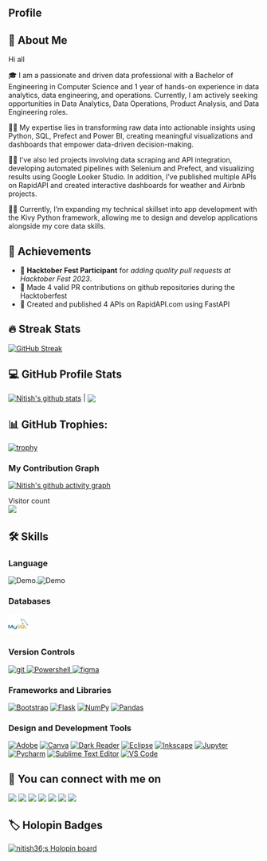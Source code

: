 ## Profile

## 🚀 About Me

Hi all

🎓  I am a passionate and driven data professional with a Bachelor of Engineering in Computer Science and 1 year of hands-on experience in data analytics, data engineering, and operations. Currently, I am actively seeking opportunities in Data Analytics, Data Operations, Product Analysis, and Data Engineering roles.

👨‍💻 My expertise lies in transforming raw data into actionable insights using Python, SQL, Prefect and Power BI, creating meaningful visualizations and dashboards that empower data-driven decision-making.

👨‍💻  I've also led projects involving data scraping and API integration, developing automated pipelines with Selenium and Prefect, and visualizing results using Google Looker Studio. In addition, I’ve published multiple APIs on RapidAPI and created interactive dashboards for weather and Airbnb projects.

👨‍💻 Currently, I’m expanding my technical skillset into app development with the Kivy Python framework, allowing me to design and develop applications alongside my core data skills.


## 🏅 Achievements

-   🤝 **Hacktober Fest Participant** for _adding quality pull requests at Hacktober Fest 2023_.
-   🥈 Made 4 valid PR contributions on github repositories during the Hacktoberfest
-   🥉 Created and published 4 APIs on RapidAPI.com using FastAPI


## 🔥 Streak Stats
[![GitHub Streak](http://github-readme-streak-stats.herokuapp.com?user=Nitish36&theme=neon-dark&hide_border=true&date_format=j%20M%5B%20Y%5D)](https://git.io/streak-stats)
## 💻 GitHub Profile Stats
<a href="https://github.com/Nitish36/github-readme-stats"><img align="center" src="https://github-readme-stats.vercel.app/api?username=Nitish36&show_icons=true&include_all_commits=true&theme=dracula&hide_border=true" alt="Nitish's github stats" /></a> | 
<a href="https://github.com/Nitish36/github-readme-stats"><img align="center" src="https://github-readme-stats.vercel.app/api/top-langs/?username=Nitish36&layout=compact&theme=dracula&hide_border=true" /></a> 


## 📊 GitHub Trophies:
[![trophy](https://github-profile-trophy.vercel.app/?username=Nitish36)](https://github.com/Nitish36/github-profile-trophy)

### My Contribution Graph
[![Nitish's github activity graph](https://github-readme-activity-graph.vercel.app/graph?username=Nitish36&theme=tokyo-night&area=true)](https://github.com/Nitish36/github-readme-activity-graph)

<p align="left"> 
  Visitor count<br>
  <img src="https://profile-counter.glitch.me/Nitish36/count.svg" />
</p>

## 🛠️ Skills

### Language
![Demo](https://ziadoua.github.io/m3-Markdown-Badges/badges/Python/python1.svg).![Demo](https://ziadoua.github.io/m3-Markdown-Badges/badges/MySQL/mysql1.svg)

### Databases
<a href="https://www.mysql.com/" target="_blank"> <img src="https://raw.githubusercontent.com/devicons/devicon/master/icons/mysql/mysql-original-wordmark.svg" alt="mysql" width="40" height="40"/> </a>

### Version Controls
<a href="https://git-scm.com/" target="_blank"> <img src="https://www.vectorlogo.zone/logos/git-scm/git-scm-icon.svg" alt="git" width="40" height="40"/> </a>
<a href="#macropower-tech"><img src="https://raw.githubusercontent.com/PowerShell/PowerShell/master/assets/ps_black_128.svg" width="48" height="48" alt="Powershell" />
</a>
<a href="https://www.figma.com/" target="_blank"> <img src="https://raw.githubusercontent.com/rahul-jha98/github_readme_icons/main/language_and_tools/square/figma/figma.svg" alt="figma" height='42px'/> </a>

### Frameworks and Libraries
<a href="#"><img height="50" img alt="Bootstrap" src="https://img.icons8.com/color/1x/bootstrap.png"></a>
<a href="#"><img height="50" img alt="Flask" src="https://img.icons8.com/nolan/1x/flask.png"></a>
<a href="#"><img height="50" img alt="NumPy" src="https://img.icons8.com/color/1x/numpy.png"></a>
<a href="#"><img height="50" img alt="Pandas" src="https://img.icons8.com/color/1x/pandas.png"></a>



### Design and Development Tools
<a href="#"><img height="40" img alt="Adobe" src="https://cdn1.iconfinder.com/data/icons/hex-ico/128/adobe.png"></a>
<a href="#"><img height="40" img alt="Canva" src="https://img.icons8.com/fluency/1x/canva.png"></a>
<a href="#"><img height="40" img alt="Dark Reader" src="https://img.icons8.com/nolan/1x/darth-vader.png"></a>
<a href="#"><img height="40" img alt="Eclipse" src="https://img.icons8.com/officel/1x/java-eclipse.png"></a>
<a href="#"><img height="40" img alt="Inkscape" src="https://cdn2.iconfinder.com/data/icons/flurry-icons-for-deviants/256/inkscape_256x256x32.png"></a>
<a href="#"><img height="40" img alt="Jupyter" src="https://img.icons8.com/fluency/1x/jupyter.png"></a>
<a href="#"><img height="40" img alt="Pycharm" src="https://img.icons8.com/nolan/1x/pycharm.png"></a>
<a href="#"><img height="40" img alt="Sublime Text Editor" src="https://img.icons8.com/nolan/1x/sublime-text-new-logo.png"></a>
<a href="#"><img height="40" img alt="VS Code" src="https://img.icons8.com/fluency/1x/visual-studio-code-2019.png"></a>

## 🔗 You can connect with me on 
<a href="https://www.linkedin.com/in/nitish-k-5431641b2/"><img height="50" src="https://cdn3.iconfinder.com/data/icons/2018-social-media-logotypes/1000/2018_social_media_popular_app_logo_linkedin-64.png"/></a>
<a href='https://www.kaggle.com/freeman007'><img height="50" src="https://cdn4.iconfinder.com/data/icons/logos-and-brands/512/189_Kaggle_logo_logos-64.png" height='18px'/></a>
<a href="https://dev.to/nitish36"><img height="50" src="https://cdn3.iconfinder.com/data/icons/logos-and-brands-adobe/512/84_Dev-64.png"/></a>
<a href="https://wa.me/+917975722193"><img height="50" src="https://cdn3.iconfinder.com/data/icons/2018-social-media-logotypes/1000/2018_social_media_popular_app_logo-whatsapp-64.png"/></a>
<a href="https://developers.google.com/profile/u/105499139390240477820"><img height="50" src="https://img.icons8.com/color/2x/google-code.png"/></a>
<a href="https://stackoverflow.com/users/19821239/nitish-k"><img height="50" src="https://img.icons8.com/external-tal-revivo-shadow-tal-revivo/1x/external-stack-overflow-is-a-question-and-answer-site-for-professional-logo-shadow-tal-revivo.png"/></a>
<a href="https://discord.com/channels/@me"><img height="50" src="https://cdn0.iconfinder.com/data/icons/social-media-2475/128/discord_message_interaction_logo_communication-64.png"/></a>


## 🏷️ Holopin Badges

<a href="https://holopin.io/@nitish36"><img src="https://holopin.me/nitish36" alt="nitish36;s Holopin board"></a>


